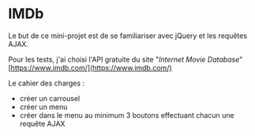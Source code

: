 # lMDb

Le but de ce mini-projet est de se familiariser avec jQuery et les requêtes AJAX.

Pour les tests, j'ai choisi l'API gratuite du site "_Internet Movie Database_" [https://www.imdb.com/](https://www.imdb.com/)

Le cahier des charges : 

* créer un carrousel
* créer un menu
* créer dans le menu au minimum 3 boutons effectuant chacun une requête AJAX
